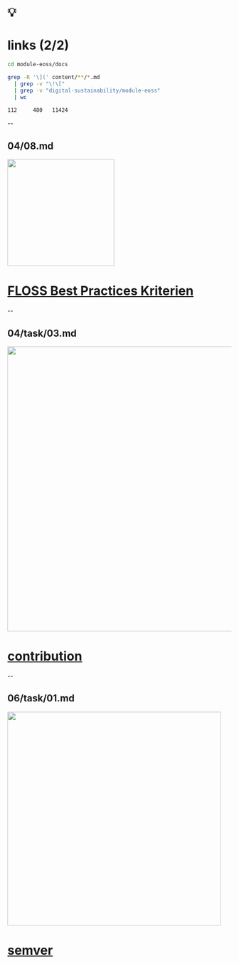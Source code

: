 # 💡
# links (2/2)

```sh [3-5]
cd module-eoss/docs

grep -R '\](' content/**/*.md
  | grep -v "\!\[" 
  | grep -v "digital-sustainability/module-eoss"
  | wc

112     480   11424
```
--
## 04/08.md

<img src="https://www.bestpractices.dev/assets/openssf_bestpracticesbadge-bcc69832741d2cb3979607a9d713f9e8f83987653caa7b982d75ad1362cd575b.svg" width="240px">

# [FLOSS Best Practices Kriterien](https://bestpractices.coreinfrastructure.org/de/criteria)
--
## 04/task/03.md

<img src="https://opensource.guide/assets/images/illos/beginners.svg" width="640px">

# [contribution](https://opensource.guide)
--
## 06/task/01.md

<img src="https://devopedia.org/images/article/279/7179.1593248779.png" width="480px">

# [semver](https://semver.org)